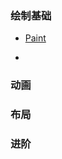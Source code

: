 

### 绘制基础

- [Paint](https://github.com/passin95/LearningNotes/blob/master/notes/Paint.md)

- 


### 动画


### 布局


### 进阶